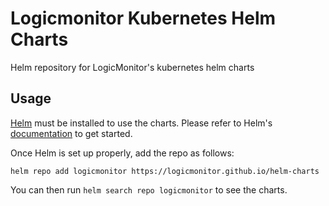 # Logicmonitor Kubernetes Helm Charts
Helm repository for LogicMonitor's kubernetes helm charts

## Usage

[Helm](https://helm.sh) must be installed to use the charts.
Please refer to Helm's [documentation](https://helm.sh/docs/) to get started.

Once Helm is set up properly, add the repo as follows:

```console
helm repo add logicmonitor https://logicmonitor.github.io/helm-charts
```

You can then run `helm search repo logicmonitor` to see the charts.
